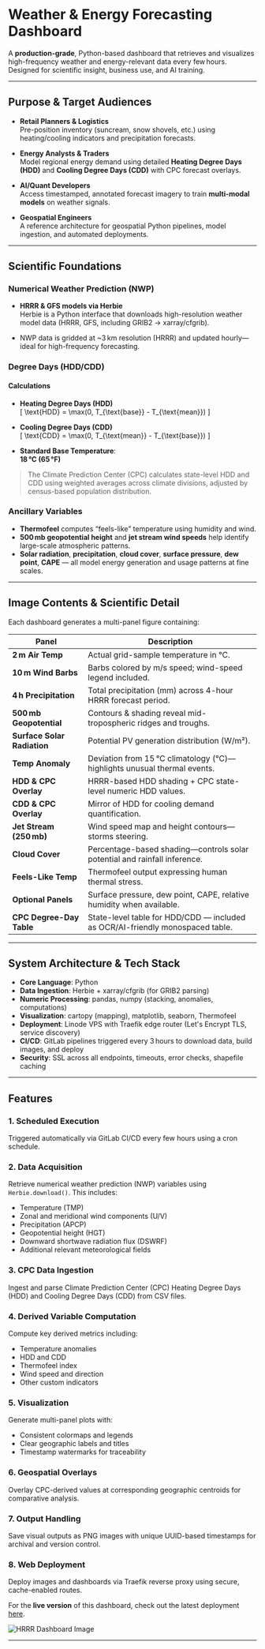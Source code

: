 # Weather & Energy Forecasting Dashboard

A **production-grade**, Python-based dashboard that retrieves and visualizes high-frequency weather and energy-relevant data every few hours. Designed for scientific insight, business use, and AI training.

---

## Purpose & Target Audiences

- **Retail Planners & Logistics**  
  Pre-position inventory (suncream, snow shovels, etc.) using heating/cooling indicators and precipitation forecasts.

- **Energy Analysts & Traders**  
  Model regional energy demand using detailed **Heating Degree Days (HDD)** and **Cooling Degree Days (CDD)** with CPC forecast overlays.

- **AI/Quant Developers**  
  Access timestamped, annotated forecast imagery to train **multi-modal models** on weather signals.

- **Geospatial Engineers**  
  A reference architecture for geospatial Python pipelines, model ingestion, and automated deployments.

---

## Scientific Foundations

### Numerical Weather Prediction (NWP)

- **HRRR & GFS models via Herbie**  
  Herbie is a Python interface that downloads high-resolution weather model data (HRRR, GFS, including GRIB2 → xarray/cfgrib).

- NWP data is gridded at ~3 km resolution (HRRR) and updated hourly—ideal for high-frequency forecasting.

### Degree Days (HDD/CDD)

#### Calculations

- **Heating Degree Days (HDD)**  
  \[
  \text{HDD} = \max(0, T_{\text{base}} - T_{\text{mean}})
  \]

- **Cooling Degree Days (CDD)**  
  \[
  \text{CDD} = \max(0, T_{\text{mean}} - T_{\text{base}})
  \]

- **Standard Base Temperature**:  
  **18 °C (65 °F)**

> The Climate Prediction Center (CPC) calculates state-level HDD and CDD using weighted averages across climate divisions, adjusted by census-based population distribution.

### Ancillary Variables

- **Thermofeel** computes “feels-like” temperature using humidity and wind.
- **500 mb geopotential height** and **jet stream wind speeds** help identify large-scale atmospheric patterns.
- **Solar radiation**, **precipitation**, **cloud cover**, **surface pressure**, **dew point**, **CAPE** — all model energy generation and usage patterns at fine scales.

---

## Image Contents & Scientific Detail

Each dashboard generates a multi-panel figure containing:

| Panel | Description |
|---|---|
| **2 m Air Temp** | Actual grid-sample temperature in °C. |
| **10 m Wind Barbs** | Barbs colored by m/s speed; wind-speed legend included. |
| **4 h Precipitation** | Total precipitation (mm) across 4-hour HRRR forecast period. |
| **500 mb Geopotential** | Contours & shading reveal mid-tropospheric ridges and troughs. |
| **Surface Solar Radiation** | Potential PV generation distribution (W/m²). |
| **Temp Anomaly** | Deviation from 15 °C climatology (°C)—highlights unusual thermal events. |
| **HDD & CPC Overlay** | HRRR-based HDD shading + CPC state-level numeric HDD values. |
| **CDD & CPC Overlay** | Mirror of HDD for cooling demand quantification. |
| **Jet Stream (250 mb)** | Wind speed map and height contours—storms steering. |
| **Cloud Cover** | Percentage-based shading—controls solar potential and rainfall inference. |
| **Feels-Like Temp** | Thermofeel output expressing human thermal stress. |
| **Optional Panels** | Surface pressure, dew point, CAPE, relative humidity when available. |
| **CPC Degree-Day Table** | State-level table for HDD/CDD — included as OCR/AI-friendly monospaced table. |

---

## System Architecture & Tech Stack

- **Core Language**: Python  
- **Data Ingestion**: Herbie + xarray/cfgrib (for GRIB2 parsing)  
- **Numeric Processing**: pandas, numpy (stacking, anomalies, computations)  
- **Visualization**: cartopy (mapping), matplotlib, seaborn, Thermofeel  
- **Deployment**: Linode VPS with Traefik edge router (Let's Encrypt TLS, service discovery)  
- **CI/CD**: GitLab pipelines triggered every 3 hours to download data, build images, and deploy  
- **Security**: SSL across all endpoints, timeouts, error checks, shapefile caching  

---

## Features

### 1. Scheduled Execution
Triggered automatically via GitLab CI/CD every few hours using a cron schedule.

### 2. Data Acquisition
Retrieve numerical weather prediction (NWP) variables using `Herbie.download()`. This includes:
- Temperature (TMP)
- Zonal and meridional wind components (U/V)
- Precipitation (APCP)
- Geopotential height (HGT)
- Downward shortwave radiation flux (DSWRF)
- Additional relevant meteorological fields

### 3. CPC Data Ingestion
Ingest and parse Climate Prediction Center (CPC) Heating Degree Days (HDD) and Cooling Degree Days (CDD) from CSV files.

### 4. Derived Variable Computation
Compute key derived metrics including:
- Temperature anomalies
- HDD and CDD
- Thermofeel index
- Wind speed and direction
- Other custom indicators

### 5. Visualization
Generate multi-panel plots with:
- Consistent colormaps and legends
- Clear geographic labels and titles
- Timestamp watermarks for traceability

### 6. Geospatial Overlays
Overlay CPC-derived values at corresponding geographic centroids for comparative analysis.

### 7. Output Handling
Save visual outputs as PNG images with unique UUID-based timestamps for archival and version control.

### 8. Web Deployment
Deploy images and dashboards via Traefik reverse proxy using secure, cache-enabled routes.

For the **live version** of this dashboard, check out the latest deployment [here](https://barometer.jamessawyer.co.uk/).

![HRRR Dashboard Image](https://barometer.jamessawyer.co.uk/static/hrrr_dashboard_2025071412_f04_39c63a61.png)


---
